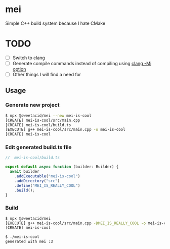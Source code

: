# mei
Simple C++ build system because I hate CMake

# TODO

- [ ] Switch to clang
- [ ] Generate compile commands instead of compiling using [clang -Mj option](http://bcain-llvm.readthedocs.io/projects/clang/en/latest/ClangCommandLineReference/#cmdoption-clang-mj-arg)
- [ ] Other things I will find a need for

## Usage

### Generate new project

```bash
$ npx @sweetacid/mei --new mei-is-cool
[CREATE] mei-is-cool/src/main.cpp
[CREATE] mei-is-cool/build.ts
[EXECUTE] g++ mei-is-cool/src/main.cpp -o mei-is-cool
[CREATE] mei-is-cool
```

### Edit generated build.ts file

```typescript
//  mei-is-cool/build.ts

export default async function (builder: Builder) {
  await builder
    .addExecutable("mei-is-cool")
    .addDirectory("src")
    .define("MEI_IS_REALLY_COOL")
    .build();
}
```

### Build

```bash
$ npx @sweetacid/mei
[EXECUTE] g++ mei-is-cool/src/main.cpp -DMEI_IS_REALLY_COOL -o mei-is-cool
[CREATE] mei-is-cool

$ ./mei-is-cool
generated with mei :3
```
